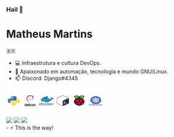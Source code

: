 ### Hail 🖖
# Matheus Martins
🇧🇷 
<div>

- 💻 Infraestrutura e cultura DevOps.
- 🌱 Apaixonado em automação, tecnologia e mundo GNU/Linux.
- 📫 Discord: Django#4345

</div>

<div style="display: inline_block"><br>
  <img align="center" alt="Django-Python" height="30" width="40" src="https://raw.githubusercontent.com/devicons/devicon/master/icons/python/python-original.svg">
  <img align="center" alt="Django-Debian" height="30" width="40" src="https://github.com/devicons/devicon/blob/master/icons/debian/debian-original-wordmark.svg">
  <img align="center" alt="Django-Docker" height="30" width="40" src="https://github.com/devicons/devicon/blob/master/icons/docker/docker-original-wordmark.svg">
  <img align="center" alt="Django-Bash" height="30" width="40" src="https://github.com/devicons/devicon/blob/master/icons/bash/bash-plain.svg">
  <img align="center" alt="Django-Raspberry" height="30" width="40" src="https://github.com/devicons/devicon/blob/master/icons/raspberrypi/raspberrypi-original.svg">
  <img align="center" alt="Django-Kubernets" height="30" width="40" src="https://github.com/devicons/devicon/blob/master/icons/kubernetes/kubernetes-plain-wordmark.svg">
 

##
</div>

<div>
  <a href="https://instagram.com/mateuscomth" target="_blank"><img src="https://img.shields.io/badge/-Instagram-%23E4405F?style=for-the-badge&logo=instagram&logoColor=white" target="_blank"></a>
  <a href = "mailto:3mhenrique@gmail.com"><img src="https://img.shields.io/badge/Gmail-D14836?style=for-the-badge&logo=gmail&logoColor=white" target="_blank"></a>
  <a href="https://www.linkedin.com/in/matheushsmartins" target="_blank"><img src="https://img.shields.io/badge/-LinkedIn-%230077B5?style=for-the-badge&logo=linkedin&logoColor=white" target="_blank"></a>   
</div>
- ⚡ This is the way! 
